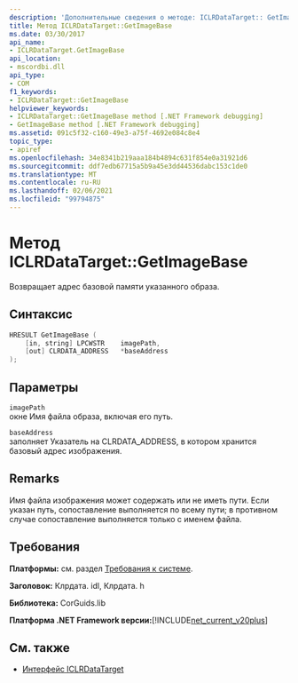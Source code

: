 ```yaml
---
description: 'Дополнительные сведения о методе: ICLRDataTarget:: GetImageBase'
title: Метод ICLRDataTarget::GetImageBase
ms.date: 03/30/2017
api_name:
- ICLRDataTarget.GetImageBase
api_location:
- mscordbi.dll
api_type:
- COM
f1_keywords:
- ICLRDataTarget::GetImageBase
helpviewer_keywords:
- ICLRDataTarget::GetImageBase method [.NET Framework debugging]
- GetImageBase method [.NET Framework debugging]
ms.assetid: 091c5f32-c160-49e3-a75f-4692e084c8e4
topic_type:
- apiref
ms.openlocfilehash: 34e8341b219aaa184b4894c631f854e0a31921d6
ms.sourcegitcommit: ddf7edb67715a5b9a45e3dd44536dabc153c1de0
ms.translationtype: MT
ms.contentlocale: ru-RU
ms.lasthandoff: 02/06/2021
ms.locfileid: "99794875"
---
```

# <a name="iclrdatatargetgetimagebase-method"></a>Метод ICLRDataTarget::GetImageBase

Возвращает адрес базовой памяти указанного образа.  
  
## <a name="syntax"></a>Синтаксис  
  
```cpp  
HRESULT GetImageBase (  
    [in, string] LPCWSTR    imagePath,  
    [out] CLRDATA_ADDRESS   *baseAddress  
);  
```  
  
## <a name="parameters"></a>Параметры  

 `imagePath`  
 окне Имя файла образа, включая его путь.  
  
 `baseAddress`  
 заполняет Указатель на CLRDATA_ADDRESS, в котором хранится базовый адрес изображения.  
  
## <a name="remarks"></a>Remarks  

 Имя файла изображения может содержать или не иметь пути. Если указан путь, сопоставление выполняется по всему пути; в противном случае сопоставление выполняется только с именем файла.  
  
## <a name="requirements"></a>Требования  

 **Платформы:** см. раздел [Требования к системе](../../get-started/system-requirements.md).  
  
 **Заголовок:** Клрдата. idl, Клрдата. h  
  
 **Библиотека:** CorGuids.lib  
  
 **Платформа .NET Framework версии:**[!INCLUDE[net_current_v20plus](../../../../includes/net-current-v20plus-md.md)]  
  
## <a name="see-also"></a>См. также

- [Интерфейс ICLRDataTarget](iclrdatatarget-interface.md)
